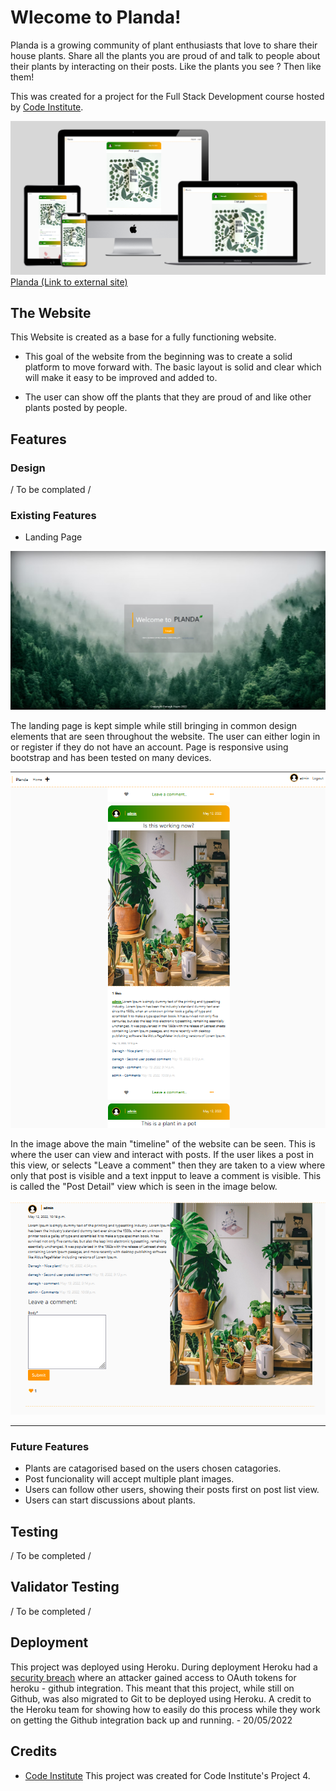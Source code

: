 
# Wlecome to Planda!
Planda is a growing community of plant enthusiasts that love to share their house plants. 
Share all the plants you are proud of and talk to people about their plants by interacting on their posts. 
Like the plants you see ? Then like them!

This was created for a project for the Full Stack Development course hosted by [Code Institute](https://codeinstitute.net/ie/5-day-coding-challenge/?utm_term=code%20institute&utm_campaign=CI+-+IRL+-+Search+-+Brand&utm_source=adwords&utm_medium=ppc&hsa_acc=8983321581&hsa_cam=14304747355&hsa_grp=128775288209&hsa_ad=539453915484&hsa_src=g&hsa_tgt=kwd-319867646331&hsa_kw=code%20institute&hsa_mt=e&hsa_net=adwords&hsa_ver=3&gclid=Cj0KCQiAzMGNBhCyARIsANpUkzORRe5o1VJJG9_EwnX2Oxn-ftPjCcE-f8G-M0uOoLartu-8DkXRH5YaAozNEALw_wcB).


![Responsive](https://raw.githubusercontent.com/DazHaze/PlantGram/main/media/responsive.png)
[Planda (Link to external site)](https://plantgram-2022.herokuapp.com/)


## The Website

This Website is created as a base for a fully functioning website.

* This goal of the website from the beginning was to create a solid platform to move forward with. The basic layout is solid and clear which will make it easy to be improved and added to.

* The user can show off the plants that they are proud of and like other plants posted by people.
## Features

### **Design**


/ To be complated /

### **Existing Features**

* Landing Page

![Landing Page](https://raw.githubusercontent.com/DazHaze/PlantGram/main/media/Landing-page.png)

The landing page is kept simple while still bringing in common design elements that are seen throughout the website. The user can either login in or register if they do not have an account. Page is responsive using bootstrap and has been tested on many devices.

![List View](https://raw.githubusercontent.com/DazHaze/PlantGram/main/media/list_view.png)

In the image above the main "timeline" of the website can be seen. This is where the user can view and interact with posts. If the user likes a post in this view, or selects "Leave a comment" then they are taken to a view where only that post is visible and a text inpput to leave a comment is visible. This is called the "Post Detail" view which is seen in the image below.

![Post Detail](https://raw.githubusercontent.com/DazHaze/PlantGram/main/media/post_detail.png)

----


### **Future Features**

* Plants are catagorised based on the users chosen catagories.
* Post funcionality will accept multiple plant images.
* Users can follow other users, showing their posts first on post list view.
* Users can start discussions about plants.

## Testing

  / To be completed /



## Validator Testing

 / To be completed /

## Deployment
This project was deployed using Heroku. During deployment Heroku had a [security breach](https://blog.heroku.com/github-integration-update) where an attacker gained access to OAuth tokens for heroku - github integration. This meant that this project, while still on Github, was also migrated to Git to be deployed using Heroku. A credit to the Heroku team for showing how to easily do this process while they work on getting the Github integration back up and running. - 20/05/2022


## Credits
* [Code Institute](https://codeinstitute.net/all-access-coding-challenge/?utm_term=code%20institute&utm_campaign=CI+-+IRL+-+Search+-+Brand&utm_source=adwords&utm_medium=ppc&hsa_acc=8983321581&hsa_cam=14304747355&hsa_grp=128775288209&hsa_ad=539453915484&hsa_src=g&hsa_tgt=kwd-319867646331&hsa_kw=code%20institute&hsa_mt=e&hsa_net=adwords&hsa_ver=3&gclid=CjwKCAiAv_KMBhAzEiwAs-rX1PXOCAky8yjljHzgvSnccpkyUOvNLVGMuzG11t86weTdFdPiTfNHHhoCFuwQAvD_BwE) This project was created for Code Institute's Project 4.
